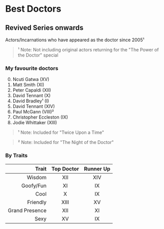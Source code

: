 # Best Doctors
## Revived Series onwards
Actors/Incarnations who have appeared as the doctor since 2005¹
> ¹ Note: Not including original actors returning for the "The Power of the Doctor" special
### My favourite doctors
0) Ncuti Gatwa (XV)
0) Matt Smith (XI)
0) Peter Capaldi (XII)
0) David Tennant (X)
0) David Bradley¹ (I)
0) David Tennant (XIV)
0) Paul McGann (VIII)²
0) Christopher Eccleston (IX)
0) Jodie Whittaker (XIII)
> ¹ Note: Included for "Twice Upon a Time"

> ² Note: Included for "The Night of the Doctor"
### By Traits
Trait|Top Doctor|Runner Up
--:|:-:|:-:
Wisdom|XII|XIV
Goofy/Fun|XI|IX
Cool|X|IX
Friendly|XIII|XV
Grand Presence|XII|XI
Sexy|XV|IX